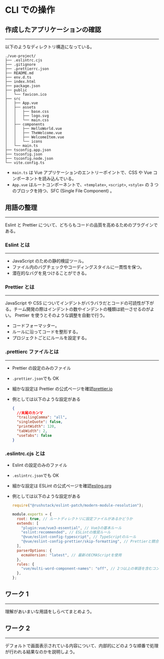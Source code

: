 # CLI での操作

## 作成したアプリケーションの確認

---

以下のようなディレクトリ構造になっている。

```tree
./vue-project/
├── .eslintrc.cjs
├── .gitignore
├── .prettierrc.json
├── README.md
├── env.d.ts
├── index.html
├── package.json
├── public
│   └── favicon.ico
├── src
│   ├── App.vue
│   ├── assets
│   │   ├── base.css
│   │   ├── logo.svg
│   │   └── main.css
│   ├── components
│   │   ├── HelloWorld.vue
│   │   ├── TheWelcome.vue
│   │   ├── WelcomeItem.vue
│   │   └── icons
│   └── main.ts
├── tsconfig.app.json
├── tsconfig.json
├── tsconfig.node.json
└── vite.config.ts
```

- `main.ts` は Vue アプリケーションのエントリーポイントで、CSS や Vue コンポーネントを読み込んでいる。
- `App.vue` はルートコンポーネントで、`<template>`, `<script>`, `<style>` の 3 つのブロックを持つ、SFC (Single File Component) 。

<div style="page-break-before:always"></div>

## 用語の整理

---

Eslint と Prettier について、どちらもコードの品質を高めるためのプラグインである。

### Eslint とは

---

- JavaScript のための静的検証ツール。
- ファイル内のバグチェックやコーディングスタイルに一貫性を保つ。
- 潜在的なバグを見つけることができる。

### Prettier とは

---

JavaScript や CSS についてインデントがバラバラだとコードの可読性が下がる。チーム開発の際はインデントの数やインデントの種類は統一させるのがよい。
Prettier を使うとそのような調整を自動で行う。

- コードフォーマッター。
- ルールに沿ってコードを整形する。
- プロジェクトごとにルールを設定する。

<div style="page-break-before:always"></div>

### .prettierc ファイルとは

---

- Prettier の設定のみのファイル
- `.prettier.json`でも OK
- 細かな設定は Prettier の公式ページを確認[prettier.io](https://prettier.io/docs/en/options.html)
- 例としては以下のような設定がある

  ```json
  {
    //末尾のカンマ
    "trailingComma": "all",
    "singleQuote": false,
    "printWidth": 120,
    "tabWidth": 2,
    "useTabs": false
  }
  ```

### .eslintrc.cjs とは

- Eslint の設定のみのファイル
- `.eslintrc.json`でも OK
- 細かな設定は ESLint の公式ページを確認[esling.org](https://eslint.org/docs/latest/use/getting-started)
- 例としては以下のような設定がある

  ```cjs
  require("@rushstack/eslint-patch/modern-module-resolution");

  module.exports = {
    root: true, // ルートディレクトリに設定ファイルがあるかどうか
    extends: [
      "plugin:vue/vue3-essential", // Vue3の基本ルール
      "eslint:recommended", // ESLintの推奨ルール
      "@vue/eslint-config-typescript", // TypeScriptのルール
      "@vue/eslint-config-prettier/skip-formatting", // Prettierと競合するルールを無効化
    ],
    parserOptions: {
      ecmaVersion: "latest", // 最新のECMAScriptを使用
    },
    rules: {
      "vue/multi-word-component-names": "off", // 2つ以上の単語を含むコンポーネント名を強制するルールを無効化
    },
  };
  ```

<div style="page-break-before:always"></div>

## ワーク 1

---

理解があいまいな用語をしらべてまとめよう。

## ワーク 2

---

デフォルトで画面表示されている内容について、内部的にどのような順番で処理が行われる結果なのかを説明しよう。
